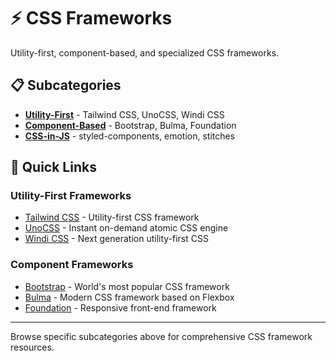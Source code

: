 # ⚡ CSS Frameworks

Utility-first, component-based, and specialized CSS frameworks.

## 📋 Subcategories

- **[Utility-First](utility-first.md)** - Tailwind CSS, UnoCSS, Windi CSS
- **[Component-Based](component-based.md)** - Bootstrap, Bulma, Foundation
- **[CSS-in-JS](css-in-js.md)** - styled-components, emotion, stitches

## 🎯 Quick Links

### Utility-First Frameworks
- [Tailwind CSS](https://tailwindcss.com) - Utility-first CSS framework
- [UnoCSS](https://uno.antfu.me) - Instant on-demand atomic CSS engine
- [Windi CSS](https://windicss.org) - Next generation utility-first CSS

### Component Frameworks
- [Bootstrap](https://getbootstrap.com) - World's most popular CSS framework
- [Bulma](https://bulma.io) - Modern CSS framework based on Flexbox
- [Foundation](https://get.foundation) - Responsive front-end framework

---

Browse specific subcategories above for comprehensive CSS framework resources. 
